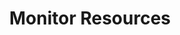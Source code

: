 ---
sidebar_position: 1
title: "Monitor Resources"
sidebar_label: "Monitor Resources"
description: "Track system resource usage in Alpine Linux platforms - monitor CPU, memory, disk, and network utilization, identify resource bottlenecks, and optimize performance."
keywords:
  - "alpine resource monitoring"
  - "system resources"
  - "CPU monitoring"
  - "memory usage"
  - "performance tracking"
tags:
  - alpine
  - resource-monitoring
  - system-resources
  - performance
  - monitoring
slug: /linux/alpine/administration/system-monitoring/monitor-resources
---